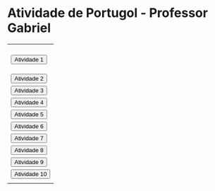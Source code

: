 # Atividade de Portugol - Professor Gabriel

<html>
<head>
</head>
<body>
<table>
<tr><td>
</td></tr>
<tr><td>
 
<a href="https://raw.githubusercontent.com/guiihcolusso/AtividadePortugol/main/Atividade%201.por"><button>Atividade 1</button>
</td></tr>
<tr><td>
 <a href="https://raw.githubusercontent.com/guiihcolusso/AtividadePortugol/main/Atividade%202.por"><button>Atividade 2</button>
</td></tr>
<tr><td>
 <a href="https://raw.githubusercontent.com/guiihcolusso/AtividadePortugol/main/Atividade%203.por"><button>Atividade 3</button>
</td></tr>
<tr><td>
 <a href="https://raw.githubusercontent.com/guiihcolusso/AtividadePortugol/main/Atividade%202.por"><button>Atividade 4</button>
</td></tr>
<tr><td>
<a href="https://raw.githubusercontent.com/guiihcolusso/AtividadePortugol/main/Atividade%201.por"><button>Atividade 5</button>
</td></tr>
<tr><td>
 <a href="https://raw.githubusercontent.com/guiihcolusso/AtividadePortugol/main/Atividade%202.por"><button>Atividade 6</button>
</td></tr>
<tr><td>
 <a href="https://raw.githubusercontent.com/guiihcolusso/AtividadePortugol/main/Atividade%202.por"><button>Atividade 7</button>
</td></tr>
<tr><td>
 <a href="https://raw.githubusercontent.com/guiihcolusso/AtividadePortugol/main/Atividade%202.por"><button>Atividade 8</button>
</td></tr>
<tr><td>
<a href="https://raw.githubusercontent.com/guiihcolusso/AtividadePortugol/main/Atividade%202.por"><button>Atividade 9</button>
</td></tr>
<tr><td>
 <a href="https://raw.githubusercontent.com/guiihcolusso/AtividadePortugol/main/Atividade%202.por"><button>Atividade 10</button>
</td></tr>
<tr><td>
 



</td></tr>
</table>
</body>
